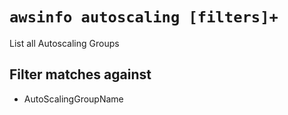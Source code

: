 # `awsinfo autoscaling [filters]+`

List all Autoscaling Groups

## Filter matches against

* AutoScalingGroupName
